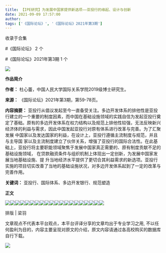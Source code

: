 ```yaml
---
title: 【IPE研究】为发展中国家提供新选项——亚投行的缘起、设计与创新
date: 2021-09-09 17:57:00
author: 
tags: ['《国际论坛》', '《国际论坛》2021年第3期']
---
```



收录于合集

#《国际论坛》 2 个

#《国际论坛》2021年第3期 1 个

![](/images/561/2.gif)

  

**作品简介**

 **作者：** 杜心蕾，中国人民大学国际关系学院2019级博士研究生。

 **来源：** 《国际论坛》2021年第3期，第59-78页。

 **内容摘要：**
亚投行从倡议发起至今一直备受关注。多边开发体系的排他性是亚投行建立的一个重要的制度因素，而中国在基础设施领域的实践自信为发起亚投行奠定了基础。原有的多边开发体系在权力结构以及规范上排他性较强，无法反映新兴经济体的利益与需求，因此中国发起亚投行对原有体系进行改革与完善。为了汇聚发展
中国家以及发达国家的利益，在设计上，亚投行遵循主流制度与规范，并且与主导国
家以及主流制度建立了伙伴关系，增强了亚投行的国际合法性。在此基础上，亚投行将主要职能领域聚焦于发展中国家真正需要的、原有制度贡献不足的基础设施领域，
在贷款融资条件与组织机制上体现出一定创新，为发展中国家发展当地基础设施、提
升当地经济水平提供了更切合其利益需求的新选项。亚投行实施的项目切实改善了当地的基础设施状况，对多边开发体系起到了一定的改革与完善作用。

 **关键词：** 亚投行、国际体系、多边开发银行、规范塑造

  

 **正文**

![](/images/561/3.png)![](/images/561/4.png)![](/images/561/5.png)![](/images/561/6.png)![](/images/561/7.png)![](/images/561/8.png)![](/images/561/9.png)![](/images/561/10.png)![](/images/561/11.png)![](/images/561/12.png)![](/images/561/13.png)![](/images/561/14.png)![](/images/561/15.png)![](/images/561/16.png)![](/images/561/17.png)![](/images/561/18.png)![](/images/561/19.png)![](/images/561/20.png)![](/images/561/21.png)![](/images/561/22.png)

排版 | 梁羽  

文章观点不代表本平台观点，本平台评译分享的文章均出于专业学习之用, 不以任何盈利为目的，内容主要呈现对原文的介绍，原文内容请通过各高校购买的数据库自行下载。

![](/images/561/23.gif)

